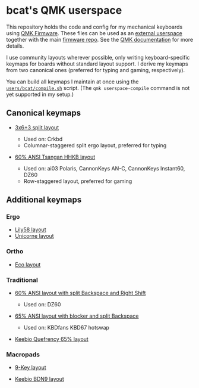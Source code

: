 # bcat's QMK userspace

This repository holds the code and config for my mechanical keyboards using [QMK
Firmware](https://qmk.fm/). These files can be used as an [external
userspace](https://github.com/qmk/qmk_userspace) together with the main
[firmware repo](https://github.com/qmk/qmk_firmware). See the [QMK
documentation](https://docs.qmk.fm/#/newbs_external_userspace) for more details.

I use community layouts wherever possible, only writing keyboard-specific
keymaps for boards without standard layout support. I derive my keymaps from two
canonical ones (preferred for typing and gaming, respectively).

You can build all keymaps I maintain at once using the
[`users/bcat/compile.sh`](users/bcat/compile.sh) script. (The `qmk
userspace-compile` command is not yet supported in my setup.)

## Canonical keymaps

* [3x6+3 split layout](layouts/split_3x6_3/bcat)
  * Used on: Crkbd
  * Columnar-staggered split ergo layout, preferred for typing

* [60% ANSI Tsangan HHKB layout](layouts/60_tsangan_hhkb/bcat)
  * Used on: ai03 Polaris, CannonKeys AN-C, CannonKeys Instant60, DZ60
  * Row-staggered layout, preferred for gaming

## Additional keymaps

### Ergo

* [Lily58 layout](keyboards/lily58/keymaps/bcat)
* [Unicorne layout](keyboards/yanghu/unicorne/keymaps/bcat)

### Ortho

* [Eco layout](keyboards/eco/keymaps/bcat)

### Traditional

* [60% ANSI layout with split Backspace and Right
  Shift](layouts/60_ansi_split_bs_rshift/bcat)
  * Used on: DZ60

* [65% ANSI layout with blocker and split
  Backspace](layouts/65_ansi_blocker_split_bs/bcat)
  * Used on: KBDfans KBD67 hotswap

* [Keebio Quefrency 65% layout](keyboards/keebio/quefrency/keymaps/bcat)

### Macropads

* [9-Key layout](keyboards/9key/keymaps/bcat)

* [Keebio BDN9 layout](keyboards/keebio/bdn9/keymaps/bcat)
